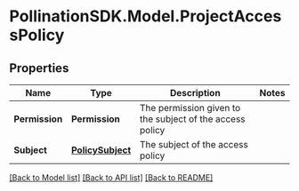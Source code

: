 
# PollinationSDK.Model.ProjectAccessPolicy

## Properties

Name | Type | Description | Notes
------------ | ------------- | ------------- | -------------
**Permission** | **Permission** | The permission given to the subject of the access policy | 
**Subject** | [**PolicySubject**](PolicySubject.md) | The subject of the access policy | 

[[Back to Model list]](../README.md#documentation-for-models)
[[Back to API list]](../README.md#documentation-for-api-endpoints)
[[Back to README]](../README.md)

